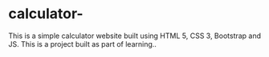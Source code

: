 # calculator-
This is a simple calculator  website built using HTML 5, CSS 3, Bootstrap and JS. This is a project built as part of learning..
